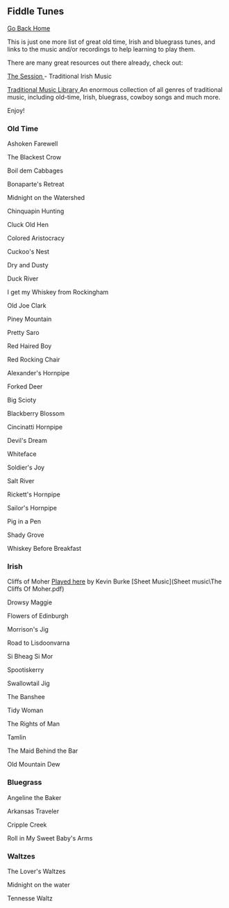 ## Fiddle Tunes

[Go Back Home](index.md)


This is just one more list of great old time, Irish and bluegrass tunes, and links to the music and/or recordings to help learning to play them.

There are many great resources out there already, check out:

<a href ="https://thesession.org/"> The Session </a> - Traditional Irish Music

<a href ="http://www.traditionalmusic.co.uk/"> Traditional Music Library </a>  An enormous collection of all genres of traditional music, including old-time, Irish, bluegrass, cowboy songs and much more.


<!--The Session
Traditional Music UK-->
Enjoy!
<!--<a href ="https://www.youtube.com/watch?v=VerYTG1MlhE&list=PLuyJzev9Xki1k2t9YB1geYq0CXl3-NhCQ"> Pretty saro </a>Tatiana Hargreaves.-->

### Old Time ###

Ashoken Farewell

The Blackest Crow

Boil dem Cabbages

Bonaparte's Retreat

Midnight on the Watershed

Chinquapin Hunting

Cluck Old Hen

Colored Aristocracy

Cuckoo's Nest

Dry and Dusty

Duck River

I get my Whiskey from Rockingham

Old Joe Clark

Piney Mountain

Pretty Saro

Red Haired Boy

Red Rocking Chair

Alexander's Hornpipe

Forked Deer

Big Scioty

Blackberry Blossom

Cincinatti Hornpipe

Devil's Dream

Whiteface

Soldier's Joy

Salt River

Rickett's Hornpipe

Sailor's Hornpipe

Pig in a Pen

Shady Grove

Whiskey Before Breakfast




### Irish ###
Cliffs of Moher <a href = "https://www.youtube.com/watch?v=3zYlEPAkGek">  Played here</a> by Kevin Burke    [Sheet Music](Sheet music\The Cliffs Of Moher.pdf)

Drowsy Maggie

Flowers of Edinburgh

Morrison's Jig

Road to Lisdoonvarna

Si Bheag Si Mor

Spootiskerry

Swallowtail Jig

The Banshee

Tidy Woman

The Rights of Man

Tamlin

The Maid Behind the Bar

Old Mountain Dew

### Bluegrass ###

Angeline the Baker

Arkansas Traveler

Cripple Creek

Roll in My Sweet Baby's Arms

### Waltzes ###

The Lover's Waltzes

Midnight on the water

Tennesse Waltz
